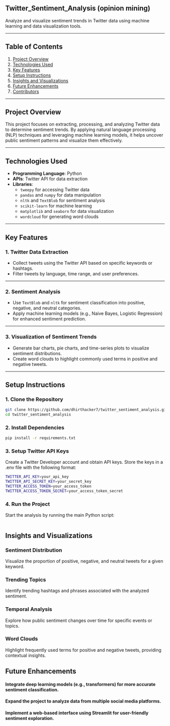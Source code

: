 ## Twitter_Sentiment_Analysis (opinion mining)

Analyze and visualize sentiment trends in Twitter data using machine learning and data visualization tools.  

---

## Table of Contents  
1. [Project Overview](#project-overview)  
2. [Technologies Used](#technologies-used)  
3. [Key Features](#key-features)  
4. [Setup Instructions](#setup-instructions)  
5. [Insights and Visualizations](#insights-and-visualizations)  
6. [Future Enhancements](#future-enhancements)  
7. [Contributors](#contributors)  

---

## Project Overview  
This project focuses on extracting, processing, and analyzing Twitter data to determine sentiment trends. By applying natural language processing (NLP) techniques and leveraging machine learning models, it helps uncover public sentiment patterns and visualize them effectively.  

---

## Technologies Used  
- **Programming Language**: Python  
- **APIs**: Twitter API for data extraction  
- **Libraries**:  
  - `tweepy` for accessing Twitter data  
  - `pandas` and `numpy` for data manipulation  
  - `nltk` and `TextBlob` for sentiment analysis  
  - `scikit-learn` for machine learning  
  - `matplotlib` and `seaborn` for data visualization  
  - `wordcloud` for generating word clouds  

---

## Key Features  

### 1. Twitter Data Extraction  
- Collect tweets using the Twitter API based on specific keywords or hashtags.  
- Filter tweets by language, time range, and user preferences.  

---

### 2. Sentiment Analysis  
- Use `TextBlob` and `nltk` for sentiment classification into positive, negative, and neutral categories.  
- Apply machine learning models (e.g., Naive Bayes, Logistic Regression) for enhanced sentiment prediction.  

---

### 3. Visualization of Sentiment Trends  
- Generate bar charts, pie charts, and time-series plots to visualize sentiment distributions.  
- Create word clouds to highlight commonly used terms in positive and negative tweets.  

---

## Setup Instructions  

### 1. Clone the Repository  
```bash  
git clone https://github.com/dhirthacker7/twitter_sentiment_analysis.git  
cd twitter_sentiment_analysis  
```

### 2. Install Dependencies
```bash
pip install -r requirements.txt  
```

### 3. Setup Twitter API Keys
Create a Twitter Developer account and obtain API keys.
Store the keys in a .env file with the following format:
```bash
TWITTER_API_KEY=your_api_key  
TWITTER_API_SECRET_KEY=your_secret_key  
TWITTER_ACCESS_TOKEN=your_access_token  
TWITTER_ACCESS_TOKEN_SECRET=your_access_token_secret
```

### 4. Run the Project
Start the analysis by running the main Python script:
```bash

```

## Insights and Visualizations
### Sentiment Distribution
Visualize the proportion of positive, negative, and neutral tweets for a given keyword.
### Trending Topics
Identify trending hashtags and phrases associated with the analyzed sentiment.
### Temporal Analysis
Explore how public sentiment changes over time for specific events or topics.
### Word Clouds
Highlight frequently used terms for positive and negative tweets, providing contextual insights.

## Future Enhancements
#### Integrate deep learning models (e.g., transformers) for more accurate sentiment classification.
#### Expand the project to analyze data from multiple social media platforms.
#### Implement a web-based interface using Streamlit for user-friendly sentiment exploration.
